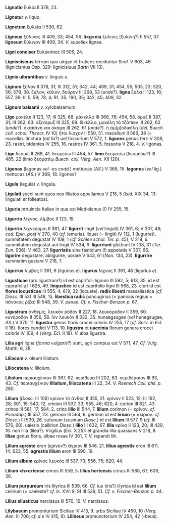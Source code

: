 **Lignatio** ξυλία II 378, 23.

**Lignatur** *v.* liquo.

**Lignetum** ξυλεία II 530, 62.

**Ligneus** ξύλινος III 409, 33; 454, 56. **li\<g\>nia** ξυλινις
(ξυλίνη?) II 557, 37. **ligneum** ξύλινον III 409, 34. *V.* supellex
lignea.

**Ligni concisor** ξυλοκόπος III 505, 24.

**Ligniscisinus** ferrum quo uirgae et frutices reciduntur *Scal.* V
603, 46 (lignicismus *Osb.* 329: Iignicisiuus *Barth* VII 13).

**Lignis uibrantibus** *v.* linguis u.

**Lignum** ξύλον II 378, 31; III 312, 51; 342, 44; 409, 31; 454, 55;
505, 23; 520, 56; 579, 38. ξύλον, κᾶλον, δοῦρον III 268, 53 (*unde*?).
**ligna** ξύλα II 123, 16; 557, 39; III 5, 59; 78, 4; 91, 35; 190, 35;
342, 45; 409, 32.

**Lignum balsami** *v.* xylobalsamum.

**Ligo** μακέλη II 123, 17; III 325, 68. μάκελλα III 368, 76; 454, 58.
ὄρυξ II 387, 31; III 262, 63. ἀξινόρυξ III 325, 69. δίκελλα, μακέλη τὸ
τζάπιον III 262, 62 (*unde*?). σκαπάνη και σκάφη III 262, 61 (*unde*?).
ἡ ἀμ[μ]οδικέλη (*del. Buech. coll. schol. Theocr.* IV 10) ἤτοι λίσχον
II 550, 51. macellum II 586, 38 (= macella). tinctura (*ad* lix?) uel
fossorium V 572, 1. **ligones** genus ferri V 308, 23. rastri, bidentes
IV 255, 16. rastros IV 361, 5. fossoria V 218, 4. *V.* ligonas.

**Ligo** δεσμῶ II 268, 41. δεσμεύω III 454, 57. **limo** δεσμοτίω
(δεσμεύω?) III 485, 22 (limo δεσματίῳ *Buech. coll. Verg. Aen.* XII
120).

**Ligonas** (lagonas *vel* -es *codd.*) mettocas (*AS.*) V 368, 15.
**lagones** (*vel* lig.) mettocas (*AS.*) V 369, 18. ligones?

**Ligula** (legula) *v.* lingula.

**Ligulati** socci sunt quos nos filiatos appellamus V 218, 5 (*Isid.*
XIX 34, 13: lingulati *et* folleatos).

**Liguria** prouincia Italiae in qua est Mediolanus (!) IV 255, 15.

**Ligurrio** λίχνος, λίμβος II 123, 19.

**Ligurrio** λιχνεύομαι II 361, 47. **ligurrit** lingit (*vel* linguit)
IV 361, 6; V 307, 48; *cod. Epin. post* V 370, 40 (*cf.* lemuria).
liquet (= lingit) IV 112, 1 (lugurret). summitatem degustat IV 109, 1
(*cf. Schlee schol. Ter. p.* 45); V 218, 6. summitatem degustat aut
lingit IV 534, 9. **ligurriunt** gluttiunt IV 108, 31 (*Ter. Eun.*
936); V 463, 27. **ligurriatis** sine fastidium (!) appetatis V 307, 66.
**ligorire** degustare, abligurire, uorare V 643, 61 (*Non.* 134, 23).
**ligurrire** summatim gustare V 218, 7.

**Ligurrus** λίμβος II 361, 6 (ligurius *e*). **ligurus** λίχνος II 361,
48 (ligurius *e*).

**Ligusticae** (pro ligustrum?) id est caprifolii lignum III 592, 5;
613, 35. id est caprafolia III 625, 49. **lingustice** id est caprifolio
ligni III 568, 23. cipri id est **flores locusticae** III 555, 4; 619,
32 (locuste). **radix libesti** massaliastica (*cf. Diosc.* III 53) III
548, 15. **libestica radic̄** pancugirius (= panicus regius = πάνακος
ῥίζα) III 548, 39. *V.* panax. *Cf. v. Fischer-Benzon p.* 67.

**Ligustrum** ἀνθεμίς, λευκὸν ῥόδον II 227, 18. λευκόροδον II 359, 60.
κυνόροδον II 356, 58. ἴον λευκόν II 332, 35. hunaegsugae (*vel*
hunegsugae, *AS.*) V 370, 11. **ligustra** genus floris crocei coloris
IV 255, 17 (*cf. Serv. in Ecl.* II 18). flores candidi V 113, 10.
**ligustra** et **uaccinia** florum genera crocei coloris IV 109, 4
(*Verg. Ecl.* II 18). *V.* alba ligustra.

**Lilia agri** ligna (*forma vulgaris*?) sunt, agri campus est V 571,
47. *Cf. Vulg. Matth.* 6, 28.

**Liliacum** *v.* oleum liliatum.

**Liliocatena** *v.* liliolum.

**Liliolum** περιαυχένιον III 367, 62. περίθεμα III 202, 63. περιδέραιον
III 93, 43. *Cf.* περιαυχένιον **lilialium, liliocatena** III 22, 34.
*V. Roensch Coll. phil. p.* 280.

**Lilium** (*Diosc.* III 106) κρίνον τὸ ἄν­θος II 355, 21. κρίνον II 523,
12; III 192, 28; 301, 15; 540, 12. crinion III 537, 33; 555, 46; 620, 4.
corion III 621, 43. crinos III 581, 17; 584, 2. crino **lilio** III 544,
7. **lilium** corimon (= κρίνον. *cf. Pseudap.*) III 557, 23. gerinon
III 564, 6. gerinon id est **lirium** (= λείριον: *cf. Diosc.*) III 539,
26. sufunum (susinum *Diosc.*) id est **lilium** III 577, 9 (*cf.* III
576, 60). ualerio (callirion *Diosc.*) **lilio** III 632, 67. **lilia**
κρίνα II 123, 20; III 429, 16. non lilia (lilea?). Virgilius (*Ecl.* X
25): et grandia lilia quassans V 218, 8. **liliae** genus floris, albae
rosae IV 361, 7. *V.* repandi lilii.

**Lilium agreste** eron (κρίνον?) ἄγριον III 546, 21. **lilius
agrestis** eron III 611, 14; 623, 55. **agrestis lilium** eron III 590,
19.

**Lilium album** κρίνος λευκός III 537, 73; 556, 75; 620, 44.

**Lilium \<h\>ortense** crinos III 559, 5. **lilius hortensis** crinus
III 588, 67; 609, 36.

**Lilium purpureum** Iris Illyrica III 539, 66. *Cf.* ius (iris?)
illyrica id est **lilium** celinum (= caeleste? *cf. Is.* XVII 9, 9) III
539, 51. *Cf. v. Fischer-Benzon p.* 44.

**Lilius siluaticus** narcissus III 570, 19. *V.* narcissus.

**Lilybaeum** promonturium Siciliae IV 415, 9. urbs Siciliae IV 450, 10
(*Verg. Aen.* III 706; *cf. d e* IV 415, 9). **Lilibeus**
promunctorium IV 254, 42 (-beus).
